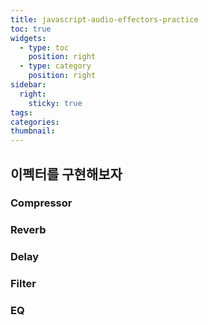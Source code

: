 ```yaml
---
title: javascript-audio-effectors-practice
toc: true
widgets:
  - type: toc
    position: right
  - type: category
    position: right
sidebar:
  right:
    sticky: true
tags:
categories:
thumbnail:
---
```


## 이펙터를 구현해보자
### Compressor
### Reverb
### Delay
### Filter
### EQ